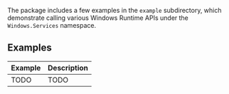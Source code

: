 The package includes a few examples in the `example` subdirectory, which
demonstrate calling various Windows Runtime APIs under the `Windows.Services`
namespace.

## Examples

| Example | Description |
| ------- | ----------- |
| TODO    | TODO        |
